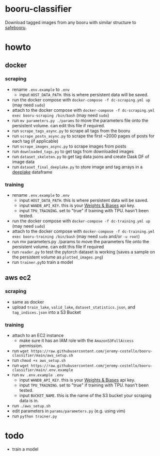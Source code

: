# booru-classifier
Download tagged images from any booru with similar structure to [safebooru](https://safebooru.org/).

# howto
## docker
### scraping
- rename ```.env.example``` to ```.env```
  - input ```HOST_DATA_PATH```. this is where persistent data will be saved.
- run the docker compose with ```docker-compose -f dc-scraping.yml up``` (may need ```sudo```)
- attach to the docker compose with ```docker-compose -f dc-scraping.yml exec booru-scraping /bin/bash``` (may need ```sudo```)
- run ```mv parameters.py ./params``` to move the parameters file onto the persistent volume. can edit this file if required.
- run ```scrape_tags_async.py``` to scrape all tags from the booru
- run ```scrape_posts_async.py``` to scrape the first ~2000 pages of posts for each tag (if applicable)
- run ```scrape_images_async.py``` to scrape images from posts
- run ```downloaded_tags.py``` to get tags from downloaded images
- run ```dataset_skeleton.py``` to get tag data jsons and create Dask DF of image data
- run ```dataset_final_deeplake.py``` to store image and tag arrays in a [deeplake](https://github.com/activeloopai/deeplake) dataframe

### training
- rename ```.env.example``` to ```.env```
  - input ```HOST_DATA_PATH```. this is where persistent data will be saved.
  - input ```WANDB_API_KEY```. this is your [Weights & Biases](https://wandb.ai/site) api key.
  - input ```TPU_TRAINING```. set to "true" if training with TPU. hasn't been tested.
- run the docker compose with ```docker-compose -f dc-training.yml up``` (may need ```sudo```)
- attach to the docker compose with ```docker-compose -f dc-training.yml exec booru-training /bin/bash``` (may need ```sudo``` and/or ```-u root```)
- run mv parameters.py ./params to move the parameters file onto the persistent volume. can edit this file if required
- run ```reader.py``` to test the pytorch dataset is working (saves a sample on the persistent volume as ```plotted_images.png```)
- run ```trainer.py```to train a model

## aws ec2
### scraping
- same as docker
- upload ```train_lake```, ```valid_lake```, ```dataset_statistics.json```, and ```tag_indices.json``` into a S3 Bucket

### training
- attach to an EC2 instance
  - make sure it has an IAM role with the ```AmazonS3FullAccess``` permission.
- run ```wget https://raw.githubusercontent.com/jeremy-costello/booru-classifier/main/aws_setup.sh```
- run ```chmod +x aws_setup.sh```
- run ```wget https://raw.githubusercontent.com/jeremy-costello/booru-classifier/main/.env.example```
- run ```mv .env.example .env```
  - input ```WANDB_API_KEY```. this is your [Weights & Biases](https://wandb.ai/site) api key.
  - input ```TPU_TRAINING```. set to "true" if training with TPU. hasn't been tested.
  - input ```BUCKET_NAME```. this is the name of the S3 bucket your scraping data is in.
- run ```./aws_setup.sh```
- edit parameters in ```params/parameters.py``` (e.g. using vim)
- run ```python trainer.py```

# todo
- train a model
